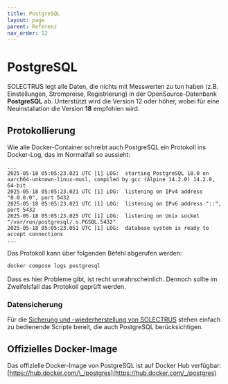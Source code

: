 ```yaml
---
title: PostgreSQL
layout: page
parent: Referenz
nav_order: 12
---
```


# PostgreSQL

SOLECTRUS legt alle Daten, die nichts mit Messwerten zu tun haben (z.B. Einstellungen, Strompreise, Registrierung) in der OpenSource-Datenbank **PostgreSQL** ab. Unterstützt wird die Version 12 oder höher, wobei für eine Neuinstallation die Version **18** empfohlen wird.

## Protokollierung

Wie alle Docker-Container schreibt auch PostgreSQL ein Protokoll ins Docker-Log, das im Normalfall so aussieht:

```plaintext
...
2025-05-18 05:05:23.021 UTC [1] LOG:  starting PostgreSQL 18.0 on aarch64-unknown-linux-musl, compiled by gcc (Alpine 14.2.0) 14.2.0, 64-bit
2025-05-18 05:05:23.021 UTC [1] LOG:  listening on IPv4 address "0.0.0.0", port 5432
2025-05-18 05:05:23.021 UTC [1] LOG:  listening on IPv6 address "::", port 5432
2025-05-18 05:05:23.025 UTC [1] LOG:  listening on Unix socket "/var/run/postgresql/.s.PGSQL.5432"
2025-05-18 05:05:23.051 UTC [1] LOG:  database system is ready to accept connections
...
```

Das Protokoll kann über folgenden Befehl abgerufen werden:

```bash
docker compose logs postgresql
```

Dass es hier Probleme gibt, ist recht unwahrscheinlich. Dennoch sollte im Zweifelsfall das Protokoll geprüft werden.

### Datensicherung

Für die [Sicherung und -wiederherstellung von SOLECTRUS](/wartung/datensicherung) stehen einfach zu bedienende Scripte bereit, die auch PostgreSQL berücksichtigen.

## Offizielles Docker-Image

Das offizielle Docker-Image von PostgreSQL ist auf Docker Hub verfügbar: \
[https://hub.docker.com/\_/postgres](https://hub.docker.com/_/postgres)
